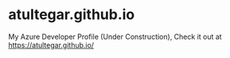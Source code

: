 # atultegar.github.io

My Azure Developer Profile (Under Construction),
Check it out at
https://atultegar.github.io/
